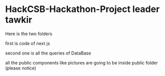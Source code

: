 # HackCSB-Hackathon-Project leader tawkir

Here is the two folders

first is code of next js

second one is all the queries of DataBase

all the public components like pictures are going to be inside public folder (please notice)
